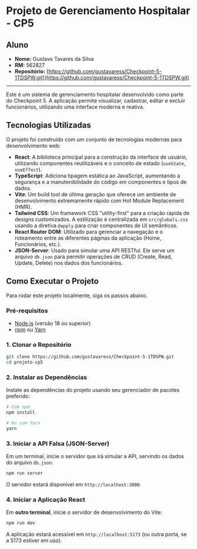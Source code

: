 # Projeto de Gerenciamento Hospitalar - CP5

## Aluno

*   **Nome:** Gustavo Tavares da Silva
*   **RM:** 562827
*   **Repositório:** [https://github.com/gustavaress/Checkpoint-5-1TDSPW.git](https://github.com/gustavaress/Checkpoint-5-1TDSPW.git)

---
Este é um sistema de gerenciamento hospitalar desenvolvido como parte do Checkpoint 5. A aplicação permite visualizar, cadastrar, editar e excluir funcionários, utilizando uma interface moderna e reativa.

## Tecnologias Utilizadas

O projeto foi construído com um conjunto de tecnologias modernas para desenvolvimento web:

*   **React**: A biblioteca principal para a construção da interface de usuário, utilizando componentes reutilizáveis e o conceito de estado (`useState`, `useEffect`).
*   **TypeScript**: Adiciona tipagem estática ao JavaScript, aumentando a segurança e a manutenibilidade do código em componentes e tipos de dados.
*   **Vite**: Um build tool de última geração que oferece um ambiente de desenvolvimento extremamente rápido com Hot Module Replacement (HMR).
*   **Tailwind CSS**: Um framework CSS "utility-first" para a criação rápida de designs customizados. A estilização é centralizada em `src/globals.css` usando a diretiva `@apply` para criar componentes de UI semânticos.
*   **React Router DOM**: Utilizado para gerenciar a navegação e o roteamento entre as diferentes páginas da aplicação (Home, Funcionários, etc.).
*   **JSON-Server**: Usado para simular uma API RESTful. Ele serve um arquivo `db.json` para permitir operações de CRUD (Create, Read, Update, Delete) nos dados dos funcionários.

## Como Executar o Projeto

Para rodar este projeto localmente, siga os passos abaixo.

### Pré-requisitos

*   [Node.js](https://nodejs.org/en/) (versão 18 ou superior)
*   [npm](https://www.npmjs.com/) ou [Yarn](https://yarnpkg.com/)

### 1. Clonar o Repositório

```bash
git clone https://github.com/gustavaress/Checkpoint-5-1TDSPW.git
cd projeto-cp5
```

### 2. Instalar as Dependências

Instale as dependências do projeto usando seu gerenciador de pacotes preferido:

```bash
# Com npm
npm install

# Ou com Yarn
yarn
```

### 3. Iniciar a API Falsa (JSON-Server)

Em um terminal, inicie o servidor que irá simular a API, servindo os dados do arquivo `db.json`:

```bash
npm run server
```

O servidor estará disponível em `http://localhost:3000`.

### 4. Iniciar a Aplicação React

Em **outro terminal**, inicie o servidor de desenvolvimento do Vite:

```bash
npm run dev
```

A aplicação estará acessível em `http://localhost:5173` (ou outra porta, se a 5173 estiver em uso).
